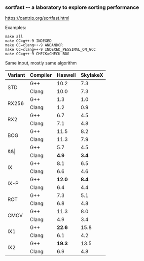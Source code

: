 ### sortfast -- a laboratory to explore sorting performance

<https://cantrip.org/sortfast.html>

Examples:
```
make all
make CC=g++-9 INDEXED
make CC=clang++-9 ANDANDOR
make CC=clang++-9 INDEXED_PESSIMAL_ON_GCC
make CC=g++-9 CHECK=CHECK BOG
```

Same input, mostly same algorithm

 <table>
   <thead>
     <tr> <th> Variant </th>
       <th> Compiler </th>
       <th> Haswell </th>
       <th> SkylakeX </th>
     </tr>
   </thead>
   <tbody>
     <tr><td rowspan=2> STD  </td><td> G++ </td><td> 10.2 </td><td>  7.3 </td></tr>
     <tr><td>                        Clang </td><td> 10.0 </td><td>  7.3 </td></tr>
     <tr><td rowspan=2> RX256</td><td> G++ </td><td>  1.3 </td><td>  1.0 </td></tr>
     <tr><td>                        Clang </td><td>  1.2 </td><td>  0.9 </td></tr>
     <tr><td rowspan=2> RX2  </td><td> G++ </td><td>  6.7 </td><td>  4.5 </td></tr>
     <tr><td>                        Clang </td><td>  7.1 </td><td>  4.8 </td></tr>
     <tr><td rowspan=2> BOG  </td><td> G++ </td><td> 11.5 </td><td>  8.2 </td></tr>
     <tr><td>                        Clang </td><td> 11.3 </td><td>  7.9 </td></tr>
     <tr><td rowspan=2> &&|  </td><td> G++ </td><td>  5.7 </td><td>  4.5 </td></tr>
     <tr><td>                        Clang </td><td> <b>4.9</b> </td><td> <b>3.4</b> </td></tr>
     <tr><td rowspan=2> IX   </td><td> G++ </td><td>  8.1 </td><td>  6.5 </td></tr>
     <tr><td>                        Clang </td><td>  6.6 </td><td>  4.6 </td></tr>
     <tr><td rowspan=2> IX-P </td><td> G++ </td><td><b>12.0</b></td> <td><b>8.4</b> </td></tr>
     <tr><td>                        Clang </td><td>  6.4 </td><td>  4.4 </td></tr>
     <tr><td rowspan=2> ROT  </td><td> G++ </td><td>  7.3 </td><td>  5.1 </td></tr>
     <tr><td>                        Clang </td><td>  6.8 </td><td>  4.8 </td></tr>
     <tr><td rowspan=2> CMOV </td><td> G++ </td><td> 11.3 </td><td>  8.0 </td></tr>
     <tr><td>                        Clang </td><td>  4.9 </td><td>  3.4 </td></tr>
     <tr><td rowspan=2> IX1  </td><td> G++ </td><td><b>22.6</b></td> <td> 15.8 </td></tr>
     <tr><td>                        Clang </td><td>  6.1 </td><td>  4.2 </td></tr>
     <tr><td rowspan=2> IX2  </td><td> G++ </td><td><b>19.3<b></td> <td> 13.5 </td></tr>
     <tr><td>                        Clang </td><td>  6.9 </td><td>  4.8 </td></tr>
   </tbody>
 </table>
